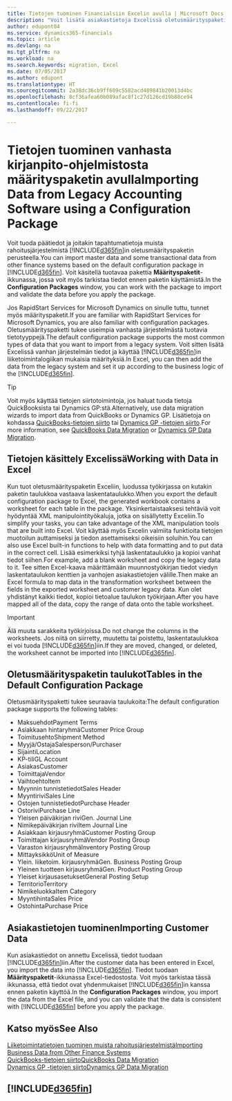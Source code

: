 ```yaml
---
title: Tietojen tuominen Financialsiin Excelin avulla | Microsoft Docs
description: "Voit lisätä asiakastietoja Excelissä oletusmäärityspaketin avulla ja tuoda tiedot takaisin Dynamics 365 for Financialsiin."
author: edupont04
ms.service: dynamics365-financials
ms.topic: article
ms.devlang: na
ms.tgt_pltfrm: na
ms.workload: na
ms.search.keywords: migration, Excel
ms.date: 07/05/2017
ms.author: edupont
ms.translationtype: HT
ms.sourcegitcommit: 2a38dc36cb9ff609c5582acd489841b20013d4bc
ms.openlocfilehash: 8cf36afea60b089afac8f1c27d126cd19b88ce94
ms.contentlocale: fi-fi
ms.lasthandoff: 09/22/2017

---
```

# <a name="importing-data-from-legacy-accounting-software-using-a-configuration-package"></a><span data-ttu-id="386f3-103">Tietojen tuominen vanhasta kirjanpito-ohjelmistosta määrityspaketin avulla</span><span class="sxs-lookup"><span data-stu-id="386f3-103">Importing Data from Legacy Accounting Software using a Configuration Package</span></span>
<span data-ttu-id="386f3-104">Voit tuoda päätiedot ja joitakin tapahtumatietoja muista rahoitusjärjestelmistä [!INCLUDE[d365fin](includes/d365fin_md.md)]in oletusmäärityspaketin perusteella.</span><span class="sxs-lookup"><span data-stu-id="386f3-104">You can import master data and some transactional data from other finance systems based on the default configuration package in [!INCLUDE[d365fin](includes/d365fin_md.md)].</span></span> <span data-ttu-id="386f3-105">Voit käsitellä tuotavaa pakettia **Määrityspaketit**-ikkunassa, jossa voit myös tarkistaa tiedot ennen paketin käyttämistä.</span><span class="sxs-lookup"><span data-stu-id="386f3-105">In the **Configuration Packages** window, you can work with the package to import and validate the data before you apply the package.</span></span>  

<span data-ttu-id="386f3-106">Jos RapidStart Services for Microsoft Dynamics on sinulle tuttu, tunnet myös määrityspaketit.</span><span class="sxs-lookup"><span data-stu-id="386f3-106">If you are familiar with RapidStart Services for Microsoft Dynamics, you are also familiar with configuration packages.</span></span> <span data-ttu-id="386f3-107">Oletusmäärityspaketti tukee useimpia vanhasta järjestelmästä tuotavia tietotyyppejä.</span><span class="sxs-lookup"><span data-stu-id="386f3-107">The default configuration package supports the most common types of data that you want to import from a legacy system.</span></span> <span data-ttu-id="386f3-108">Voit sitten lisätä Excelissä vanhan järjestelmän tiedot ja käyttää [!INCLUDE[d365fin](includes/d365fin_md.md)]in liiketoimintalogiikan mukaisia määrityksiä.</span><span class="sxs-lookup"><span data-stu-id="386f3-108">In Excel, you can then add the data from the legacy system and set it up according to the business logic of the [!INCLUDE[d365fin](includes/d365fin_md.md)].</span></span>  

> [!TIP]  
>   <span data-ttu-id="386f3-109">Voit myös käyttää tietojen siirtotoimintoja, jos haluat tuoda tietoja QuickBooksista tai Dynamics GP:stä.</span><span class="sxs-lookup"><span data-stu-id="386f3-109">Alternatively, use data migration wizards to import data from QuickBooks or Dynamics GP.</span></span> <span data-ttu-id="386f3-110">Lisätietoja on kohdassa [QuickBooks-tietojen siirto](ui-extensions-quickbooks-data-migration.md) tai [Dynamics GP -tietojen siirto](ui-extensions-dynamicsgp-data-migration.md).</span><span class="sxs-lookup"><span data-stu-id="386f3-110">For more information, see [QuickBooks Data Migration](ui-extensions-quickbooks-data-migration.md) or [Dynamics GP Data Migration](ui-extensions-dynamicsgp-data-migration.md).</span></span>  

## <a name="working-with-data-in-excel"></a><span data-ttu-id="386f3-111">Tietojen käsittely Excelissä</span><span class="sxs-lookup"><span data-stu-id="386f3-111">Working with Data in Excel</span></span>
<span data-ttu-id="386f3-112">Kun tuot oletusmäärityspaketin Exceliin, luodussa työkirjassa on kutakin paketin taulukkoa vastaava laskentataulukko.</span><span class="sxs-lookup"><span data-stu-id="386f3-112">When you export the default configuration package to Excel, the generated workbook contains a worksheet for each table in the package.</span></span> <span data-ttu-id="386f3-113">Yksinkertaistaaksesi tehtäviä voit hyödyntää XML manipulointityökaluja, jotka on sisällytetty Exceliin.</span><span class="sxs-lookup"><span data-stu-id="386f3-113">To simplify your tasks, you can take advantage of the XML manipulation tools that are built into Excel.</span></span> <span data-ttu-id="386f3-114">Voit käyttää myös Excelin valmiita funktioita tietojen muotoilun auttamiseksi ja tiedon asettamiseksi oikeisiin soluihin.</span><span class="sxs-lookup"><span data-stu-id="386f3-114">You can also use Excel built-in functions to help with data formatting and to put data in the correct cell.</span></span> <span data-ttu-id="386f3-115">Lisää esimerkiksi tyhjä laskentataulukko ja kopioi vanhat tiedot siihen.</span><span class="sxs-lookup"><span data-stu-id="386f3-115">For example, add a blank worksheet and copy the legacy data to it.</span></span> <span data-ttu-id="386f3-116">Tee sitten Excel-kaava määrittämään muunnostyökirjan tiedot viedyn laskentataulukon kenttien ja vanhojen asiakastietojen välille.</span><span class="sxs-lookup"><span data-stu-id="386f3-116">Then make an Excel formula to map data in the transformation worksheet between the fields in the exported worksheet and customer legacy data.</span></span> <span data-ttu-id="386f3-117">Kun olet yhdistänyt kaikki tiedot, kopioi tietoalue taulukon työkirjaan.</span><span class="sxs-lookup"><span data-stu-id="386f3-117">After you have mapped all of the data, copy the range of data onto the table worksheet.</span></span>  

> [!IMPORTANT]  
>  <span data-ttu-id="386f3-118">Älä muuta sarakkeita työkirjoissa.</span><span class="sxs-lookup"><span data-stu-id="386f3-118">Do not change the columns in the worksheets.</span></span> <span data-ttu-id="386f3-119">Jos niitä on siirretty, muutettu tai poistettu, laskentataulukkoa ei voi tuoda [!INCLUDE[d365fin](includes/d365fin_md.md)]iin.</span><span class="sxs-lookup"><span data-stu-id="386f3-119">If they are moved, changed, or deleted, the worksheet cannot be imported into [!INCLUDE[d365fin](includes/d365fin_md.md)].</span></span>

## <a name="tables-in-the-default-configuration-package"></a><span data-ttu-id="386f3-120">Oletusmäärityspaketin taulukot</span><span class="sxs-lookup"><span data-stu-id="386f3-120">Tables in the Default Configuration Package</span></span>
<span data-ttu-id="386f3-121">Oletusmäärityspaketti tukee seuraavia taulukoita:</span><span class="sxs-lookup"><span data-stu-id="386f3-121">The default configuration package supports the following tables:</span></span>

-   <span data-ttu-id="386f3-122">Maksuehdot</span><span class="sxs-lookup"><span data-stu-id="386f3-122">Payment Terms</span></span>
-   <span data-ttu-id="386f3-123">Asiakkaan hintaryhmä</span><span class="sxs-lookup"><span data-stu-id="386f3-123">Customer Price Group</span></span>
-   <span data-ttu-id="386f3-124">Toimitusehto</span><span class="sxs-lookup"><span data-stu-id="386f3-124">Shipment Method</span></span>
-   <span data-ttu-id="386f3-125">Myyjä/Ostaja</span><span class="sxs-lookup"><span data-stu-id="386f3-125">Salesperson/Purchaser</span></span>
-   <span data-ttu-id="386f3-126">Sijainti</span><span class="sxs-lookup"><span data-stu-id="386f3-126">Location</span></span>
-   <span data-ttu-id="386f3-127">KP-tili</span><span class="sxs-lookup"><span data-stu-id="386f3-127">GL Account</span></span>
-   <span data-ttu-id="386f3-128">Asiakas</span><span class="sxs-lookup"><span data-stu-id="386f3-128">Customer</span></span>
-   <span data-ttu-id="386f3-129">Toimittaja</span><span class="sxs-lookup"><span data-stu-id="386f3-129">Vendor</span></span>
-   <span data-ttu-id="386f3-130">Vaihtoehto</span><span class="sxs-lookup"><span data-stu-id="386f3-130">Item</span></span>
-   <span data-ttu-id="386f3-131">Myynnin tunnistetiedot</span><span class="sxs-lookup"><span data-stu-id="386f3-131">Sales Header</span></span>
-   <span data-ttu-id="386f3-132">Myyntirivi</span><span class="sxs-lookup"><span data-stu-id="386f3-132">Sales Line</span></span>
-   <span data-ttu-id="386f3-133">Ostojen tunnistetiedot</span><span class="sxs-lookup"><span data-stu-id="386f3-133">Purchase Header</span></span>
-   <span data-ttu-id="386f3-134">Ostorivi</span><span class="sxs-lookup"><span data-stu-id="386f3-134">Purchase Line</span></span>
-   <span data-ttu-id="386f3-135">Yleisen päiväkirjan rivi</span><span class="sxs-lookup"><span data-stu-id="386f3-135">Gen. Journal Line</span></span>
-   <span data-ttu-id="386f3-136">Nimikepäiväkirjan rivi</span><span class="sxs-lookup"><span data-stu-id="386f3-136">Item Journal Line</span></span>
-   <span data-ttu-id="386f3-137">Asiakkaan kirjausryhmä</span><span class="sxs-lookup"><span data-stu-id="386f3-137">Customer Posting Group</span></span>
-   <span data-ttu-id="386f3-138">Toimittajan kirjausryhmä</span><span class="sxs-lookup"><span data-stu-id="386f3-138">Vendor Posting Group</span></span>
-   <span data-ttu-id="386f3-139">Varaston kirjausryhmä</span><span class="sxs-lookup"><span data-stu-id="386f3-139">Inventory Posting Group</span></span>
-   <span data-ttu-id="386f3-140">Mittayksikkö</span><span class="sxs-lookup"><span data-stu-id="386f3-140">Unit of Measure</span></span>
-   <span data-ttu-id="386f3-141">Ylein. liiketoim. kirjausryhmä</span><span class="sxs-lookup"><span data-stu-id="386f3-141">Gen. Business Posting Group</span></span>
-   <span data-ttu-id="386f3-142">Yleinen tuotteen kirjausryhmä</span><span class="sxs-lookup"><span data-stu-id="386f3-142">Gen. Product Posting Group</span></span>
-   <span data-ttu-id="386f3-143">Yleiset kirjausasetukset</span><span class="sxs-lookup"><span data-stu-id="386f3-143">General Posting Setup</span></span>
-   <span data-ttu-id="386f3-144">Territorio</span><span class="sxs-lookup"><span data-stu-id="386f3-144">Territory</span></span>
-   <span data-ttu-id="386f3-145">Nimikeluokka</span><span class="sxs-lookup"><span data-stu-id="386f3-145">Item Category</span></span>
-   <span data-ttu-id="386f3-146">Myyntihinta</span><span class="sxs-lookup"><span data-stu-id="386f3-146">Sales Price</span></span>
-   <span data-ttu-id="386f3-147">Ostohinta</span><span class="sxs-lookup"><span data-stu-id="386f3-147">Purchase Price</span></span>

## <a name="importing-customer-data"></a><span data-ttu-id="386f3-148">Asiakastietojen tuominen</span><span class="sxs-lookup"><span data-stu-id="386f3-148">Importing Customer Data</span></span>
<span data-ttu-id="386f3-149">Kun asiakastiedot on annettu Excelissä, tiedot tuodaan [!INCLUDE[d365fin](includes/d365fin_md.md)]iin.</span><span class="sxs-lookup"><span data-stu-id="386f3-149">After the customer data has been entered in Excel, you import the data into [!INCLUDE[d365fin](includes/d365fin_md.md)].</span></span> <span data-ttu-id="386f3-150">Tiedot tuodaan **Määrityspaketit**-ikkunassa Excel-tiedostosta. Voit myös tarkistaa tässä ikkunassa, että tiedot ovat yhdenmukaiset [!INCLUDE[d365fin](includes/d365fin_md.md)]in kanssa ennen paketin käyttöä.</span><span class="sxs-lookup"><span data-stu-id="386f3-150">In the **Configuration Packages** window, you import the data from the Excel file, and you can validate that the data is consistent with [!INCLUDE[d365fin](includes/d365fin_md.md)] before you apply the package.</span></span>

## <a name="see-also"></a><span data-ttu-id="386f3-151">Katso myös</span><span class="sxs-lookup"><span data-stu-id="386f3-151">See Also</span></span>
[<span data-ttu-id="386f3-152">Liiketoimintatietojen tuominen muista rahoitusjärjestelmistä</span><span class="sxs-lookup"><span data-stu-id="386f3-152">Importing Business Data from Other Finance Systems</span></span>](upload-data.md)  
[<span data-ttu-id="386f3-153">QuickBooks-tietojen siirto</span><span class="sxs-lookup"><span data-stu-id="386f3-153">QuickBooks Data Migration</span></span>](ui-extensions-quickbooks-data-migration.md)  
[<span data-ttu-id="386f3-154">Dynamics GP -tietojen siirto</span><span class="sxs-lookup"><span data-stu-id="386f3-154">Dynamics GP Data Migration</span></span>](ui-extensions-dynamicsgp-data-migration.md)  

## [!INCLUDE[d365fin](includes/free_trial_md.md)]

